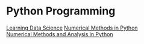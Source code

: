 # Python Programming

[Learning Data Science](https://learningds.org/intro.html) 
[Numerical Methods in Python](https://pythonnumericalmethods.studentorg.berkeley.edu/notebooks/Index.html)   
[Numerical Methods and Analysis in Python](https://lemesurierb.people.charleston.edu/introduction-to-numerical-methods-and-analysis-python/introduction.html)   
